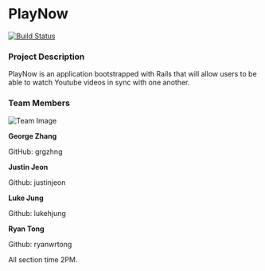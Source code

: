# PlayNow
[![Build Status](https://travis-ci.com/scalableinternetservices/play-now.svg?branch=master)](https://travis-ci.com/scalableinternetservices/play-now)

### Project Description

PlayNow is an application bootstrapped with Rails that will allow users to be able to watch Youtube videos in sync with one another.

### Team Members

![Team Image](https://github.com/scalableinternetservices/play-now/blob/master/app/assets/images/team.jpg)

**George Zhang**

GitHub: grgzhng

**Justin Jeon**

Github: justinjeon

**Luke Jung**

Github: lukehjung

**Ryan Tong**

Github: ryanwrtong


All section time 2PM.
